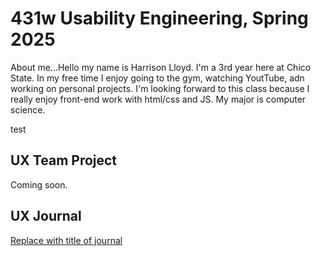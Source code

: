 # 431w Usability Engineering, Spring 2025

About me...Hello my name is Harrison Lloyd. I'm a 3rd year here at Chico State. In my free time I enjoy going to the gym, watching YoutTube, adn working on personal projects. I'm looking
forward to this class because I really enjoy front-end work with html/css and JS. My major is computer science.

test
## UX Team Project

Coming soon.

## UX Journal

[Replace with title of journal](journal/)
